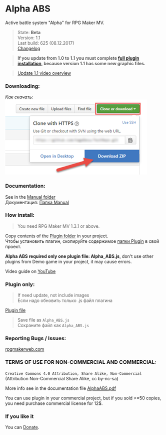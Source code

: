# Alpha ABS
Active battle system "Alpha" for RPG Maker MV.

>State: **Beta**  
>Version: 1.1  
>Last build: 625 (08.12.2017)    
>[Changelog](https://github.com/KageDesu/Alpha-ABS/blob/master/Alpha%20ABS%20plugin/Changelog.md)  

> **If you update from 1.0 to 1.1 you must complete [full plugin installation](https://www.youtube.com/watch?v=1wXL39bwx0g), because version 1.1 has some new graphic files.**

> [Update 1.1 video overview](https://www.youtube.com/watch?v=o0ZeevT3oXQ)

### Downloading:  
*Как скачать:*  
![image](https://github.com/KageDesu/TestRepo/blob/master/Download.png)

### Documentation:
See in the [Manual folder](https://github.com/KageDesu/Alpha-ABS/tree/master/Alpha%20ABS%20plugin/Manual)  
Документация: [Папка Manual](https://github.com/KageDesu/Alpha-ABS/tree/master/Alpha%20ABS%20plugin/Manual)

### How install:
>You need RPG Maker MV 1.3.1 or above.  

Copy contents  of the [Plugin folder](https://github.com/KageDesu/Alpha-ABS/tree/master/Alpha%20ABS%20plugin/Plugin) in your project.  
Чтобы установить плагин, скопируйте содержимое [папки Plugin](https://github.com/KageDesu/Alpha-ABS/tree/master/Alpha%20ABS%20plugin/Plugin) в свой проект.

**Alpha ABS required only one plugin file: Alpha_ABS.js**, don't use other plugins from Demo game in your project, it may cause errors.

Video guide on [YouTube](https://www.youtube.com/watch?v=1wXL39bwx0g)

### Plugin only:
>If need update, not include images   
>Если надо обновить только .js файл плагина

[Plugin file](https://raw.githubusercontent.com/KageDesu/Alpha-ABS/master/Alpha%20ABS%20plugin/Plugin/js/plugins/Alpha_ABS.js)  
>Save file as `Alpha_ABS.js`  
>Сохраните файл как `Alpha_ABS.js`  

### Reporting Bugs / Issues:
[rpgmakerweb.com](http://forums.rpgmakerweb.com/index.php?/topic/66713-abs-alpha-preview/)

### TERMS OF USE FOR NON-COMMERCIAL AND COMMERCIAL:

`Creative Commons 4.0 Attribution, Share Alike, Non-Commercial`     
(Attribution Non-Commercial Share Alike, cc by-nc-sa)   

More info see in the documentation file [AlphaABS.pdf](https://github.com/KageDesu/Alpha-ABS/blob/master/Alpha%20ABS%20plugin/Manual/Alpha%20ABS.pdf)

You can use plugin in your commercial project, but if you sold >=50 copies, you need purchase commercial license for 12$.  

### If you like it
You can [Donate](https://www.paypal.com/cgi-bin/webscr?cmd=_s-xclick&hosted_button_id=AEG4RJ3CFR3N6).

